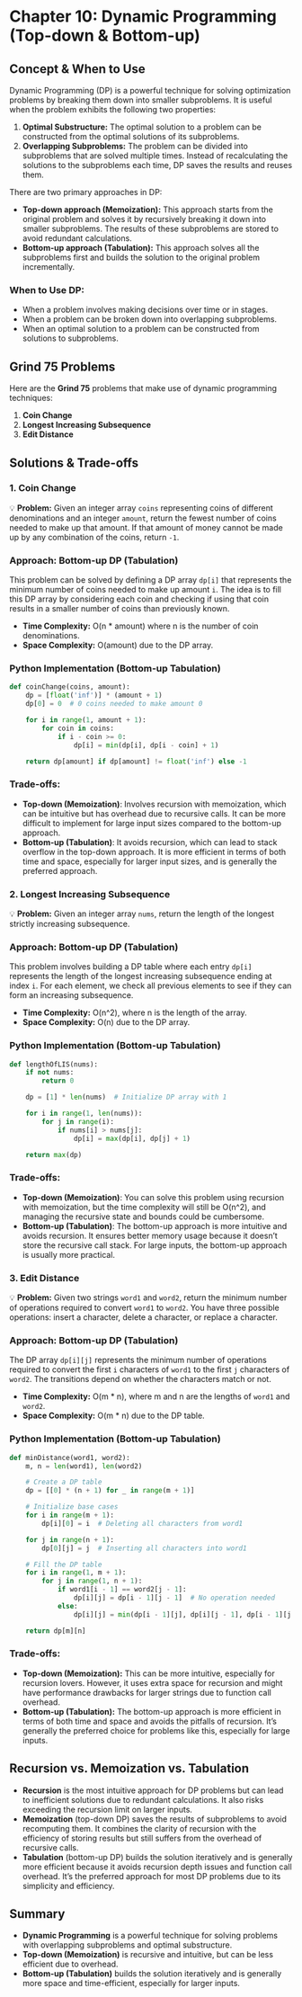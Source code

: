 # **Chapter 10: Dynamic Programming (Top-down & Bottom-up)**

## **Concept & When to Use**

Dynamic Programming (DP) is a powerful technique for solving optimization problems by breaking them down into smaller subproblems. It is useful when the problem exhibits the following two properties:

1. **Optimal Substructure:** The optimal solution to a problem can be constructed from the optimal solutions of its subproblems.
2. **Overlapping Subproblems:** The problem can be divided into subproblems that are solved multiple times. Instead of recalculating the solutions to the subproblems each time, DP saves the results and reuses them.

There are two primary approaches in DP:

- **Top-down approach (Memoization):** This approach starts from the original problem and solves it by recursively breaking it down into smaller subproblems. The results of these subproblems are stored to avoid redundant calculations.
- **Bottom-up approach (Tabulation):** This approach solves all the subproblems first and builds the solution to the original problem incrementally.

### **When to Use DP:**

- When a problem involves making decisions over time or in stages.
- When a problem can be broken down into overlapping subproblems.
- When an optimal solution to a problem can be constructed from solutions to subproblems.

## **Grind 75 Problems**

Here are the **Grind 75** problems that make use of dynamic programming techniques:

1. **Coin Change**
2. **Longest Increasing Subsequence**
3. **Edit Distance**

## **Solutions & Trade-offs**

### **1. Coin Change**

💡 **Problem:** Given an integer array `coins` representing coins of different denominations and an integer `amount`, return the fewest number of coins needed to make up that amount. If that amount of money cannot be made up by any combination of the coins, return `-1`.

### **Approach: Bottom-up DP (Tabulation)**

This problem can be solved by defining a DP array `dp[i]` that represents the minimum number of coins needed to make up amount `i`. The idea is to fill this DP array by considering each coin and checking if using that coin results in a smaller number of coins than previously known.

- **Time Complexity:** O(n \* amount) where n is the number of coin denominations.
- **Space Complexity:** O(amount) due to the DP array.

### **Python Implementation (Bottom-up Tabulation)**

```python
def coinChange(coins, amount):
    dp = [float('inf')] * (amount + 1)
    dp[0] = 0  # 0 coins needed to make amount 0

    for i in range(1, amount + 1):
        for coin in coins:
            if i - coin >= 0:
                dp[i] = min(dp[i], dp[i - coin] + 1)

    return dp[amount] if dp[amount] != float('inf') else -1
```

### **Trade-offs:**

- **Top-down (Memoization)**: Involves recursion with memoization, which can be intuitive but has overhead due to recursive calls. It can be more difficult to implement for large input sizes compared to the bottom-up approach.
- **Bottom-up (Tabulation)**: It avoids recursion, which can lead to stack overflow in the top-down approach. It is more efficient in terms of both time and space, especially for larger input sizes, and is generally the preferred approach.

### **2. Longest Increasing Subsequence**

💡 **Problem:** Given an integer array `nums`, return the length of the longest strictly increasing subsequence.

### **Approach: Bottom-up DP (Tabulation)**

This problem involves building a DP table where each entry `dp[i]` represents the length of the longest increasing subsequence ending at index `i`. For each element, we check all previous elements to see if they can form an increasing subsequence.

- **Time Complexity:** O(n^2), where n is the length of the array.
- **Space Complexity:** O(n) due to the DP array.

### **Python Implementation (Bottom-up Tabulation)**

```python
def lengthOfLIS(nums):
    if not nums:
        return 0

    dp = [1] * len(nums)  # Initialize DP array with 1

    for i in range(1, len(nums)):
        for j in range(i):
            if nums[i] > nums[j]:
                dp[i] = max(dp[i], dp[j] + 1)

    return max(dp)
```

### **Trade-offs:**

- **Top-down (Memoization)**: You can solve this problem using recursion with memoization, but the time complexity will still be O(n^2), and managing the recursive state and bounds could be cumbersome.
- **Bottom-up (Tabulation)**: The bottom-up approach is more intuitive and avoids recursion. It ensures better memory usage because it doesn’t store the recursive call stack. For large inputs, the bottom-up approach is usually more practical.

### **3. Edit Distance**

💡 **Problem:** Given two strings `word1` and `word2`, return the minimum number of operations required to convert `word1` to `word2`. You have three possible operations: insert a character, delete a character, or replace a character.

### **Approach: Bottom-up DP (Tabulation)**

The DP array `dp[i][j]` represents the minimum number of operations required to convert the first `i` characters of `word1` to the first `j` characters of `word2`. The transitions depend on whether the characters match or not.

- **Time Complexity:** O(m \* n), where m and n are the lengths of `word1` and `word2`.
- **Space Complexity:** O(m \* n) due to the DP table.

### **Python Implementation (Bottom-up Tabulation)**

```python
def minDistance(word1, word2):
    m, n = len(word1), len(word2)

    # Create a DP table
    dp = [[0] * (n + 1) for _ in range(m + 1)]

    # Initialize base cases
    for i in range(m + 1):
        dp[i][0] = i  # Deleting all characters from word1

    for j in range(n + 1):
        dp[0][j] = j  # Inserting all characters into word1

    # Fill the DP table
    for i in range(1, m + 1):
        for j in range(1, n + 1):
            if word1[i - 1] == word2[j - 1]:
                dp[i][j] = dp[i - 1][j - 1]  # No operation needed
            else:
                dp[i][j] = min(dp[i - 1][j], dp[i][j - 1], dp[i - 1][j - 1]) + 1  # Min operation

    return dp[m][n]
```

### **Trade-offs:**

- **Top-down (Memoization):** This can be more intuitive, especially for recursion lovers. However, it uses extra space for recursion and might have performance drawbacks for larger strings due to function call overhead.
- **Bottom-up (Tabulation):** The bottom-up approach is more efficient in terms of both time and space and avoids the pitfalls of recursion. It’s generally the preferred choice for problems like this, especially for large inputs.

## **Recursion vs. Memoization vs. Tabulation**

- **Recursion** is the most intuitive approach for DP problems but can lead to inefficient solutions due to redundant calculations. It also risks exceeding the recursion limit on larger inputs.
- **Memoization** (top-down DP) saves the results of subproblems to avoid recomputing them. It combines the clarity of recursion with the efficiency of storing results but still suffers from the overhead of recursive calls.
- **Tabulation** (bottom-up DP) builds the solution iteratively and is generally more efficient because it avoids recursion depth issues and function call overhead. It’s the preferred approach for most DP problems due to its simplicity and efficiency.

## **Summary**

- **Dynamic Programming** is a powerful technique for solving problems with overlapping subproblems and optimal substructure.
- **Top-down (Memoization)** is recursive and intuitive, but can be less efficient due to overhead.
- **Bottom-up (Tabulation)** builds the solution iteratively and is generally more space and time-efficient, especially for larger inputs.
